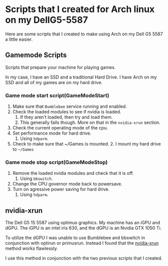 # Scripts that I created for Arch linux on my DellG5-5587
Here are some scripts that I created to make using Arch on my Dell G5 5587 a little easier.

## Gamemode Scripts ##
Scripts that prepare your machine for playing games.

In my case, I have an SSD and a traditional Hard Drive. I have Arch on my SSD and all of my games are on my hard drive.

### Game mode start script(GameModeStart) ###
1. Make sure that `Bumblebee` service running and enabled.
2. Check the loaded modules to see if nvidia is loaded.
    1. If they aren't loaded, then try and load them.
    2. This generally fails though. More on that in the `nvidia-xrun` section.
3. Check the current operating mode of the cpu.
4. Set performance mode for hard drive.
    1. Using `hdparm`.
5. Check to make sure that ~/Games is mounted.
    2. I mount my hard drive to `~/Games`

### Game mode stop script(GameModeStop) ###
1. Remove the loaded nvidia modules and check that it is off.
    1. Using `bbswitch`.
2. Change the CPU governor mode back to powersave.
3. Turn on agressive power saving for hard drive.
    1. Using `hdparm`.

## nvidia-xrun ##
The Dell G5 15 5587 using optimus graphics. My machine has an iGPU and dGPU. The iGPU is an intel iris 630, and the dGPU is an Nvidia GTX 1050 Ti.

To utilize the dGPU I was unable to use Bumblebee and bbswitch in conjunction with optirun or primusrun. Instead I found that the [nvidia-xrun](https://github.com/Witko/nvidia-xrun) method works flawlessly.

I use this method in conjunction with the two previous scripts that I created. 